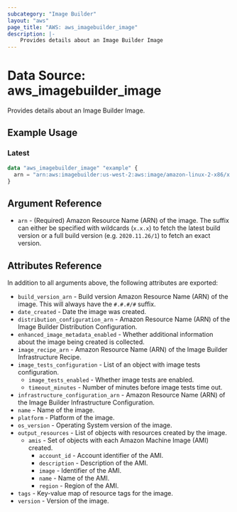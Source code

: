 ```yaml
---
subcategory: "Image Builder"
layout: "aws"
page_title: "AWS: aws_imagebuilder_image"
description: |-
    Provides details about an Image Builder Image
---
```


# Data Source: aws_imagebuilder_image

Provides details about an Image Builder Image.

## Example Usage

### Latest

```terraform
data "aws_imagebuilder_image" "example" {
  arn = "arn:aws:imagebuilder:us-west-2:aws:image/amazon-linux-2-x86/x.x.x"
}
```

## Argument Reference

* `arn` - (Required) Amazon Resource Name (ARN) of the image. The suffix can either be specified with wildcards (`x.x.x`) to fetch the latest build version or a full build version (e.g. `2020.11.26/1`) to fetch an exact version.

## Attributes Reference

In addition to all arguments above, the following attributes are exported:

* `build_version_arn` - Build version Amazon Resource Name (ARN) of the image. This will always have the `#.#.#/#` suffix.
* `date_created` - Date the image was created.
* `distribution_configuration_arn` - Amazon Resource Name (ARN) of the Image Builder Distribution Configuration.
* `enhanced_image_metadata_enabled` - Whether additional information about the image being created is collected.
* `image_recipe_arn` - Amazon Resource Name (ARN) of the Image Builder Infrastructure Recipe.
* `image_tests_configuration` - List of an object with image tests configuration.
    * `image_tests_enabled` - Whether image tests are enabled.
    * `timeout_minutes` - Number of minutes before image tests time out.
* `infrastructure_configuration_arn` - Amazon Resource Name (ARN) of the Image Builder Infrastructure Configuration.
* `name` - Name of the image.
* `platform` - Platform of the image.
* `os_version` - Operating System version of the image.
* `output_resources` - List of objects with resources created by the image.
    * `amis` - Set of objects with each Amazon Machine Image (AMI) created.
        * `account_id` - Account identifier of the AMI.
        * `description` - Description of the AMI.
        * `image` - Identifier of the AMI.
        * `name` - Name of the AMI.
        * `region` - Region of the AMI.
* `tags` - Key-value map of resource tags for the image.
* `version` - Version of the image.
